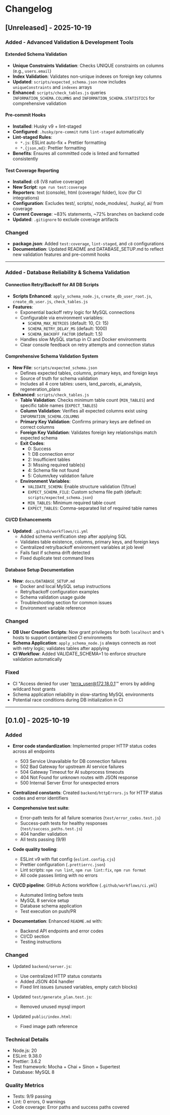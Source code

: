 # Changelog

## [Unreleased] - 2025-10-19

### Added - Advanced Validation & Development Tools

#### Extended Schema Validation

- **Unique Constraints Validation**: Checks UNIQUE constraints on columns (e.g., `users.email`)
- **Index Validation**: Validates non-unique indexes on foreign key columns
- **Updated**: `scripts/expected_schema.json` now includes `uniqueConstraints` and `indexes` arrays
- **Enhanced**: `scripts/check_tables.js` queries `INFORMATION_SCHEMA.COLUMNS` and `INFORMATION_SCHEMA.STATISTICS` for comprehensive validation

#### Pre-commit Hooks

- **Installed**: Husky v9 + lint-staged
- **Configured**: `.husky/pre-commit` runs `lint-staged` automatically
- **Lint-staged Rules**:
  - `*.js`: ESLint auto-fix + Prettier formatting
  - `*.{json,md}`: Prettier formatting
- **Benefits**: Ensures all committed code is linted and formatted consistently

#### Test Coverage Reporting

- **Installed**: c8 (V8 native coverage)
- **New Script**: `npm run test:coverage`
- **Reporters**: text (console), html (coverage/ folder), lcov (for CI integrations)
- **Configuration**: Excludes test/, scripts/, node_modules/, .husky/, ai/ from coverage
- **Current Coverage**: ~83% statements, ~72% branches on backend code
- **Updated**: `.gitignore` to exclude coverage artifacts

### Changed

- **package.json**: Added `test:coverage`, `lint-staged`, and `c8` configurations
- **Documentation**: Updated README and DATABASE_SETUP.md to reflect new validation features and pre-commit hooks

---

### Added - Database Reliability & Schema Validation

#### Connection Retry/Backoff for All DB Scripts

- **Scripts Enhanced**: `apply_schema_node.js`, `create_db_user_root.js`, `create_db_user.js`, `check_tables.js`
- **Features**:
  - Exponential backoff retry logic for MySQL connections
  - Configurable via environment variables:
    - `SCHEMA_MAX_RETRIES` (default: 10, CI: 15)
    - `SCHEMA_RETRY_DELAY_MS` (default: 1000)
    - `SCHEMA_BACKOFF_FACTOR` (default: 1.5)
  - Handles slow MySQL startup in CI and Docker environments
  - Clear console feedback on retry attempts and connection status

#### Comprehensive Schema Validation System

- **New File**: `scripts/expected_schema.json`
  - Defines expected tables, columns, primary keys, and foreign keys
  - Source of truth for schema validation
  - Includes all 4 core tables: users, land_parcels, ai_analysis, regeneration_plans
- **Enhanced**: `scripts/check_tables.js`
  - **Table Validation**: Checks minimum table count (`MIN_TABLES`) and specific table names (`EXPECT_TABLES`)
  - **Column Validation**: Verifies all expected columns exist using `INFORMATION_SCHEMA.COLUMNS`
  - **Primary Key Validation**: Confirms primary keys are defined on correct columns
  - **Foreign Key Validation**: Validates foreign key relationships match expected schema
  - **Exit Codes**:
    - 0: Success
    - 1: DB connection error
    - 2: Insufficient tables
    - 3: Missing required table(s)
    - 4: Schema file not found
    - 5: Column/key validation failure
  - **Environment Variables**:
    - `VALIDATE_SCHEMA`: Enable structure validation (1/true)
    - `EXPECT_SCHEMA_FILE`: Custom schema file path (default: `scripts/expected_schema.json`)
    - `MIN_TABLES`: Minimum required table count
    - `EXPECT_TABLES`: Comma-separated list of required table names

#### CI/CD Enhancements

- **Updated**: `.github/workflows/ci.yml`
  - Added schema verification step after applying SQL
  - Validates table existence, columns, primary keys, and foreign keys
  - Centralized retry/backoff environment variables at job level
  - Fails fast if schema drift detected
  - Fixed duplicate test command lines

#### Database Setup Documentation

- **New**: `docs/DATABASE_SETUP.md`
  - Docker and local MySQL setup instructions
  - Retry/backoff configuration examples
  - Schema validation usage guide
  - Troubleshooting section for common issues
  - Environment variable reference

### Changed

- **DB User Creation Scripts**: Now grant privileges for both `localhost` and `%` hosts to support containerized CI environments
- **Schema Application**: `apply_schema_node.js` always connects as root with retry logic; validates tables after applying
- **CI Workflow**: Added VALIDATE_SCHEMA=1 to enforce structure validation automatically

### Fixed

- CI "Access denied for user 'terra_user@172.18.0.1'" errors by adding wildcard host grants
- Schema application reliability in slow-starting MySQL environments
- Potential race conditions during DB initialization in CI

---

## [0.1.0] - 2025-10-19

### Added

- **Error code standardization**: Implemented proper HTTP status codes across all endpoints
  - 503 Service Unavailable for DB connection failures
  - 502 Bad Gateway for upstream AI service failures
  - 504 Gateway Timeout for AI subprocess timeouts
  - 404 Not Found for unknown routes with JSON response
  - 500 Internal Server Error for unexpected errors
- **Centralized constants**: Created `backend/httpErrors.js` for HTTP status codes and error identifiers

- **Comprehensive test suite**:
  - Error-path tests for all failure scenarios (`test/error_codes.test.js`)
  - Success-path tests for healthy responses (`test/success_paths.test.js`)
  - 404 handler validation
  - All tests passing (9/9)

- **Code quality tooling**:
  - ESLint v9 with flat config (`eslint.config.cjs`)
  - Prettier configuration (`.prettierrc.json`)
  - Lint scripts: `npm run lint`, `npm run lint:fix`, `npm run format`
  - All code passes linting with no errors

- **CI/CD pipeline**: GitHub Actions workflow (`.github/workflows/ci.yml`)
  - Automated linting before tests
  - MySQL 8 service setup
  - Database schema application
  - Test execution on push/PR

- **Documentation**: Enhanced `README.md` with:
  - Backend API endpoints and error codes
  - CI/CD section
  - Testing instructions

### Changed

- Updated `backend/server.js`:
  - Use centralized HTTP status constants
  - Added JSON 404 handler
  - Fixed lint issues (unused variables, empty catch blocks)
- Updated `test/generate_plan.test.js`:
  - Removed unused mysql import

- Updated `public/index.html`:
  - Fixed image path reference

### Technical Details

- Node.js: 20
- ESLint: 9.38.0
- Prettier: 3.6.2
- Test framework: Mocha + Chai + Sinon + Supertest
- Database: MySQL 8

### Quality Metrics

- Tests: 9/9 passing
- Lint: 0 errors, 0 warnings
- Code coverage: Error paths and success paths covered

